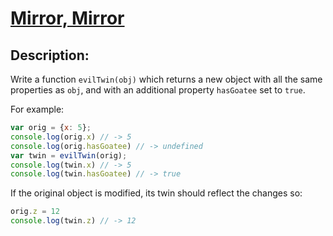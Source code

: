 # [Mirror, Mirror](https://www.codewars.com/kata/52ffcf5eaff455b3c200074b)

## Description:

Write a function `evilTwin(obj)` which returns a new object with all the same properties as `obj`, and with an additional property `hasGoatee` set to `true`.

For example:

```javascript
var orig = {x: 5};
console.log(orig.x) // -> 5
console.log(orig.hasGoatee) // -> undefined
var twin = evilTwin(orig);
console.log(twin.x) // -> 5
console.log(twin.hasGoatee) // -> true
```

If the original object is modified, its twin should reflect the changes so:

```javascript
orig.z = 12
console.log(twin.z) // -> 12
```
